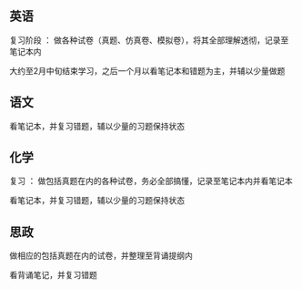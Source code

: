 ## 英语

复习阶段 ： 做各种试卷（真题、仿真卷、模拟卷），将其全部理解透彻，记录至笔记本内

大约至2月中旬结束学习，之后一个月以看笔记本和错题为主，并辅以少量做题

## 语文 

看笔记本，并复习错题，辅以少量的习题保持状态

## 化学

复习 ： 做包括真题在内的各种试卷，务必全部搞懂，记录至笔记本内并看笔记本

看笔记本，并复习错题，辅以少量的习题保持状态

## 思政 

做相应的包括真题在内的试卷，并整理至背诵提纲内

看背诵笔记，并复习错题
